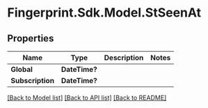 # Fingerprint.Sdk.Model.StSeenAt
## Properties

Name | Type | Description | Notes
------------ | ------------- | ------------- | -------------
**Global** | **DateTime?** |  | 
**Subscription** | **DateTime?** |  | 

[[Back to Model list]](../README.md#documentation-for-models) [[Back to API list]](../README.md#documentation-for-api-endpoints) [[Back to README]](../README.md)

